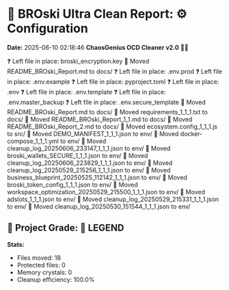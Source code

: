 # 🧹 BROski Ultra Clean Report: ⚙️ Configuration
**Date:** 2025-06-10 02:18:46
**ChaosGenius OCD Cleaner v2.0** 🧠💜

❓ Left file in place: broski_encryption.key
📁 Moved README_BROski_Report.md to docs/
❓ Left file in place: .env.prod
❓ Left file in place: .env.example
❓ Left file in place: pyproject.toml
❓ Left file in place: .env
❓ Left file in place: .env.template
❓ Left file in place: .env.master_backup
❓ Left file in place: .env.secure_template
📁 Moved README_BROski_Report.md to docs/
📁 Moved requirements_1_1_1.txt to docs/
📁 Moved README_BROski_Report_1_1.md to docs/
📁 Moved README_BROski_Report_2.md to docs/
📁 Moved ecosystem.config_1_1_1.js to src/
📁 Moved DEMO_MANIFEST_1_1_1.json to env/
📁 Moved docker-compose_1_1_1.yml to env/
📁 Moved cleanup_log_20250606_233147_1_1_1.json to env/
📁 Moved broski_wallets_SECURE_1_1_1.json to env/
📁 Moved cleanup_log_20250606_223829_1_1_1.json to env/
📁 Moved cleanup_log_20250529_215256_1_1_1.json to env/
📁 Moved business_blueprint_20250525_112142_1_1_1.json to env/
📁 Moved broski_token_config_1_1_1.json to env/
📁 Moved workspace_optimization_20250529_215500_1_1_1.json to env/
📁 Moved adslots_1_1_1.json to env/
📁 Moved cleanup_log_20250529_215331_1_1_1.json to env/
📁 Moved cleanup_log_20250530_151544_1_1_1.json to env/

## 🧠 Project Grade: 💯 LEGEND
**Stats:**
- Files moved: 18
- Protected files: 0
- Memory crystals: 0
- Cleanup efficiency: 100.0%